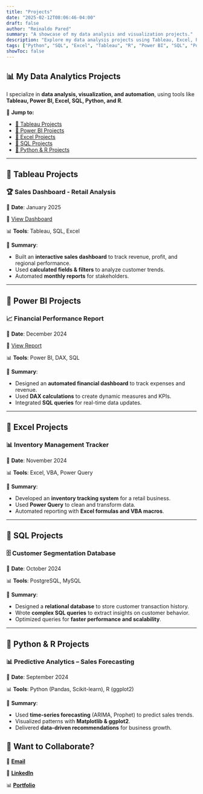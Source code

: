```yaml
---
title: "Projects"
date: "2025-02-12T08:06:46-04:00"
draft: false
author: "Reinaldo Pared"
summary: "A showcase of my data analysis and visualization projects."
description: "Explore my data analysis projects using Tableau, Excel, Power BI, SQL, Python, and R."
tags: ["Python", "SQL", "Excel", "Tableau", "R", "Power BI", "SQL", "Portfolio", "Projects"]
showToc: false
---
```


## 📊 My Data Analytics Projects

I specialize in **data analysis, visualization, and automation**, using tools like **Tableau, Power BI, Excel, SQL, Python, and R**.

🔗 **Jump to:**

- [📌 Tableau Projects](tableau-projects)
- [📌 Power BI Projects](power-bi-projects)
- [📌 Excel Projects](excel-projects)
- [📌 SQL Projects](sql-projects)
- [📌 Python & R Projects](python--r-projects)

---

## **📌 Tableau Projects**

### 🏆 **Sales Dashboard - Retail Analysis**

📅 **Date**: January 2025

🔗 [View Dashboard](https://public.tableau.com/your-link)

📊 **Tools**: Tableau, SQL, Excel

📄 **Summary**:

- Built an **interactive sales dashboard** to track revenue, profit, and regional performance.
- Used **calculated fields & filters** to analyze customer trends.
- Automated **monthly reports** for stakeholders.

---

## **📌 Power BI Projects**  

### 📈 **Financial Performance Report**

📅 **Date**: December 2024

🔗 [View Report](https://your-link.com)

📊 **Tools**: Power BI, DAX, SQL

📄 **Summary**:

- Designed an **automated financial dashboard** to track expenses and revenue.
- Used **DAX calculations** to create dynamic measures and KPIs.
- Integrated **SQL queries** for real-time data updates.

---

## **📌 Excel Projects**

### 📊 **Inventory Management Tracker**

📅 **Date**: November 2024

📊 **Tools**: Excel, VBA, Power Query

📄 **Summary**:

- Developed an **inventory tracking system** for a retail business.
- Used **Power Query** to clean and transform data.
- Automated reporting with **Excel formulas and VBA macros**.

---

## **📌 SQL Projects**

### 🗄️ **Customer Segmentation Database**

📅 **Date**: October 2024

📊 **Tools**: PostgreSQL, MySQL

📄 **Summary**:

- Designed a **relational database** to store customer transaction history.
- Wrote **complex SQL queries** to extract insights on customer behavior.
- Optimized queries for **faster performance and scalability**.

---

## **📌 Python & R Projects**

### 📊 **Predictive Analytics – Sales Forecasting**

📅 **Date**: September 2024

📊 **Tools**: Python (Pandas, Scikit-learn), R (ggplot2)

📄 **Summary**:

- Used **time-series forecasting** (ARIMA, Prophet) to predict sales trends.
- Visualized patterns with **Matplotlib & ggplot2**.
- Delivered **data-driven recommendations** for business growth.

## 📩 **Want to Collaborate?**

📧 [**Email**](reinaldopsuazo@proton.me)

🔗 [**LinkedIn**](https://www.linkedin.com/in/reinaldo-pared/)

📊 [**Portfolio**](https://reipared.github.io/Portfolio/)
